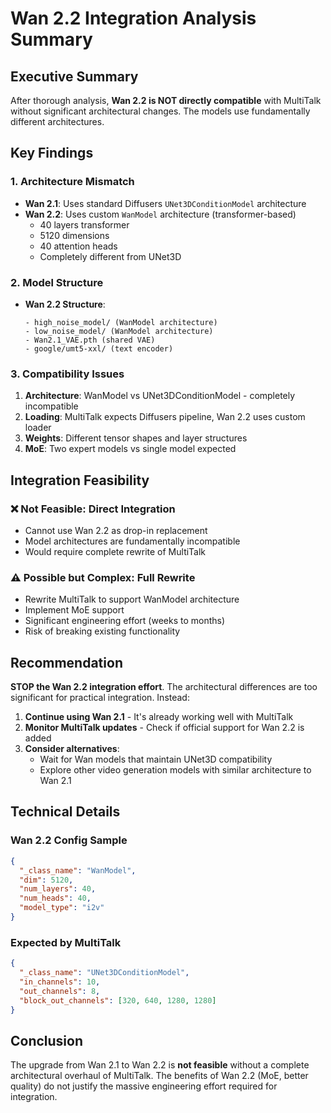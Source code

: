 # Wan 2.2 Integration Analysis Summary

## Executive Summary

After thorough analysis, **Wan 2.2 is NOT directly compatible** with MultiTalk without significant architectural changes. The models use fundamentally different architectures.

## Key Findings

### 1. Architecture Mismatch
- **Wan 2.1**: Uses standard Diffusers `UNet3DConditionModel` architecture
- **Wan 2.2**: Uses custom `WanModel` architecture (transformer-based)
  - 40 layers transformer
  - 5120 dimensions
  - 40 attention heads
  - Completely different from UNet3D

### 2. Model Structure
- **Wan 2.2 Structure**:
  ```
  - high_noise_model/ (WanModel architecture)
  - low_noise_model/ (WanModel architecture)
  - Wan2.1_VAE.pth (shared VAE)
  - google/umt5-xxl/ (text encoder)
  ```

### 3. Compatibility Issues
1. **Architecture**: WanModel vs UNet3DConditionModel - completely incompatible
2. **Loading**: MultiTalk expects Diffusers pipeline, Wan 2.2 uses custom loader
3. **Weights**: Different tensor shapes and layer structures
4. **MoE**: Two expert models vs single model expected

## Integration Feasibility

### ❌ Not Feasible: Direct Integration
- Cannot use Wan 2.2 as drop-in replacement
- Model architectures are fundamentally incompatible
- Would require complete rewrite of MultiTalk

### ⚠️ Possible but Complex: Full Rewrite
- Rewrite MultiTalk to support WanModel architecture
- Implement MoE support
- Significant engineering effort (weeks to months)
- Risk of breaking existing functionality

## Recommendation

**STOP the Wan 2.2 integration effort**. The architectural differences are too significant for practical integration. Instead:

1. **Continue using Wan 2.1** - It's already working well with MultiTalk
2. **Monitor MultiTalk updates** - Check if official support for Wan 2.2 is added
3. **Consider alternatives**:
   - Wait for Wan models that maintain UNet3D compatibility
   - Explore other video generation models with similar architecture to Wan 2.1

## Technical Details

### Wan 2.2 Config Sample
```json
{
  "_class_name": "WanModel",
  "dim": 5120,
  "num_layers": 40,
  "num_heads": 40,
  "model_type": "i2v"
}
```

### Expected by MultiTalk
```json
{
  "_class_name": "UNet3DConditionModel",
  "in_channels": 10,
  "out_channels": 8,
  "block_out_channels": [320, 640, 1280, 1280]
}
```

## Conclusion

The upgrade from Wan 2.1 to Wan 2.2 is **not feasible** without a complete architectural overhaul of MultiTalk. The benefits of Wan 2.2 (MoE, better quality) do not justify the massive engineering effort required for integration.